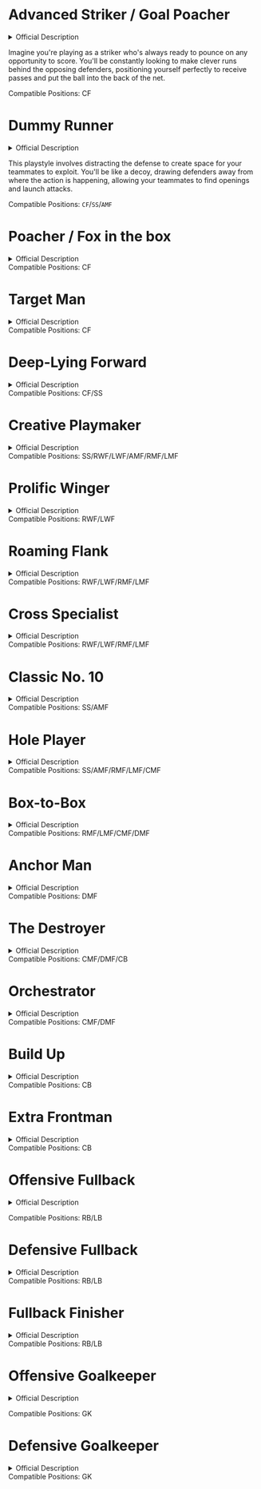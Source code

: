 # Advanced Striker / Goal Poacher

<details> <summary>Official Description</summary> - ```A predatory striker who plays off the shoulders of the last defender.```</details>

Imagine you're playing as a striker who's always ready to pounce on any opportunity to score. You'll be constantly looking to make clever runs behind the opposing defenders, positioning yourself perfectly to receive passes and put the ball into the back of the net.

Compatible Positions: CF

# Dummy Runner

<details> <summary>Official Description</summary> **A player who distracts the defense to create space for other players to exploit.** </details>

This playstyle involves distracting the defense to create space for your teammates to exploit. You'll be like a decoy, drawing defenders away from where the action is happening, allowing your teammates to find openings and launch attacks.

Compatible Positions: `CF`/`SS`/`AMF`

# Poacher / Fox in the box
<details> <summary>Official Description</summary> A striker who lurks in the opposition 18 yard box just waiting for the ball. </details>
Compatible Positions: CF

# Target Man
<details> <summary>Official Description</summary> A player that positions himself on the frontlines as a target man and protects the ball with his
physique. </details>
Compatible Positions: CF

# Deep-Lying Forward
<details> <summary>Official Description</summary> A forward player that is willing to fall back to receive the ball and help create plays. </details>
Compatible Positions: CF/SS

# Creative Playmaker
<details> <summary>Official Description</summary> A player who takes advantage of gaps in the defense to initiate attacks and assist in shots on
goal. </details>
Compatible Positions: SS/RWF/LWF/AMF/RMF/LMF

# Prolific Winger
<details> <summary>Official Description</summary> A player who receives passes on the wings, occasionally cutting into the center when he has
the chance. </details>
Compatible Positions: RWF/LWF

# Roaming Flank
<details> <summary>Official Description</summary> A player who tends to cut inside from the wing to receive passes. </details>
Compatible Positions: RWF/LWF/RMF/LMF

# Cross Specialist
<details> <summary>Official Description</summary> A player who hugs the sideline, waiting for a chance to cross the ball in. </details>
Compatible Positions: RWF/LWF/RMF/LMF

# Classic No. 10
<details> <summary>Official Description</summary> A playmaker who initiates attacks near the penalty area and will present himself to score when
opportunities arise. When defending, he refrains from dashing to minimize stamina loss. </details>
Compatible Positions: SS/AMF

# Hole Player
<details> <summary>Official Description</summary> A player with a sharp eye for goals who surges forward at any given opportunity. </details>
Compatible Positions: SS/AMF/RMF/LMF/CMF

# Box-to-Box
<details> <summary>Official Description</summary> A player who tirelessly covers every blade of grass for the full 90 minutes. </details>
Compatible Positions: RMF/LMF/CMF/DMF

# Anchor Man
<details> <summary>Official Description</summary> A deep-sitting defensive midfielder protecting the backline. </details>
Compatible Positions: DMF

# The Destroyer
<details> <summary>Official Description</summary> A tenacious battler who keeps opposition attacks at bay through hard tackling and pressing. </details>
Compatible Positions: CMF/DMF/CB

# Orchestrator
<details> <summary>Official Description</summary> A player who lurks in deeper positions, ready to initiate attacks. </details>
Compatible Positions: CMF/DMF

# Build Up
<details> <summary>Official Description</summary> A player who likes to drop back to receive the ball and trigger attacks from deep. </details>
Compatible Positions: CB

# Extra Frontman
<details> <summary>Official Description</summary> A defender who likes to join in the attack and lay siege to the opposing goal at every given
opportunity. </details>
Compatible Positions: CB

# Offensive Fullback
<details> <summary>Official Description</summary>An attack-minded fullback who will run upfield and join the attack when presented with a chance </details>

Compatible Positions: RB/LB

# Defensive Fullback
<details> <summary>Official Description</summary> A solid fullback who prefers to stay back and stick to defensive duties </details>
Compatible Positions: RB/LB

# Fullback Finisher
<details> <summary>Official Description</summary> An attacking fullback who enjoys joining the attack in high central areas </details>
Compatible Positions: RB/LB

# Offensive Goalkeeper
<details> <summary>Official Description</summary>A keeper playing a sweeper-type role who often comes out to cover the area behind the
defense </details>

Compatible Positions: GK

# Defensive Goalkeeper
<details> <summary>Official Description</summary> A solid keeper who prefers to stay around the goal line </details>
Compatible Positions: GK